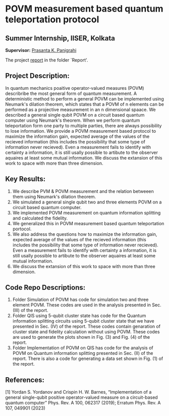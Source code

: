 # **POVM measurement based quantum teleportation protocol**
## **Summer Internship, IISER, Kolkata** 

**Supervisor:** [Prasanta K. Panigrahi](https://scholar.google.co.in/citations?user=sNq6fwwAAAAJ&hl=en)

The project [report]() in the folder `Report'.

## **Project Description:**

In quantum mechanics poaitive operator-valued measures (POVM) describribe the most general form of quantum measurement. A deterministic method to perform a general POVM can be implemented using Neumark's dilation theorem, which states that a POVM of n elements can be performed as a projective measurement in an n dimensional spaace. We described a general single qubit POVM on a circuit based quantum computer using Neumark's theorem. When we perform quantum teleportation form one party to multiple parties, there are always possibility to lose information. We provide a POVM measurement based protocol to maximize the information gain, expected average of the values of the recieved information (this includes the possibility that some type of information never recieved). Even a measurement fails to identify with certainty a information, it is still usally possible to artibute to the observer aquaires at least some mutual information. We discuss the extansion of this work to space with more than three dimension. 

## **Key Results:**
1) We describe PVM & POVM measurement and the relation betweeen them using Neumark's dilation theorem.
2) We simulated a general single qubit two and three elements POVM on a circuit based quantum computer.
3) We implemented POVM measurement on quantum information splitting and calculated the fidelity.
4) We generalized this in POVM measurement based quantum teleportation portocol.
5) We also address the questions how to maximize the information gain, expected average of the values of the recieved information (this includes the possibility that some type of information never recieved). Even a measurement fails to identify with certainty a information, it is still usally possible to artibute to the observer aquaires at least some mutual information.
7) We discuss the extansion of this work to space with more than three dimension.

## **Code Repo Descriptions:**
1) Folder Simulation of POVM has code for simulation two and three element POVM. These codes are used in the analysis presented in Sec. (III) of the report.
2) Folder QIS using 5-qubit cluster state has code for the Quantum information splitting circuits using 5-qubit cluster state that we have presented in Sec. (IV) of the report. These codes contain genaration of cluster state and fidelity calculation without using POVM. These codes are used to generate the plots shown in Fig. (3) and Fig. (4) of the report.
3) Folder Implementation of POVM on QIS has code for the analysis of POVM on Quantum information splitting presented in Sec. (II) of the report. There is also a code for generating a data set shown in Fig. (1) of the report. 

## **References:**

[1] Yordan S. Yordanov and Crispin H. W. Barnes, “Implementation of a general single-qubit positive operator-valued measure on a circuit-based quantum computer” Phys. Rev. A 100, 062317 (2019); Erratum Phys. Rev. A 107, 049901 (2023)
